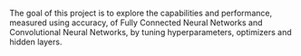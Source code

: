 The goal of this project is to explore the capabilities and performance, measured using accuracy, of Fully Connected Neural Networks and Convolutional Neural Networks, by tuning hyperparameters, optimizers and hidden layers.
